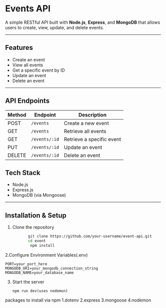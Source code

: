 #  Events API

A simple RESTful API built with **Node.js**, **Express**, and **MongoDB** that allows users to create, view, update, and delete events.

---

##  Features

- Create an event
- View all events
- Get a specific event by ID
- Update an event
- Delete an event

---

##  API Endpoints

| Method | Endpoint         | Description               |
|--------|------------------|---------------------------|
| POST   | `/events`        | Create a new event        |
| GET    | `/events`        | Retrieve all events       |
| GET    | `/events/:id`    | Retrieve a specific event |
| PUT    | `/events/:id`    | Update an event           |
| DELETE | `/events/:id`    | Delete an event           |



##  Tech Stack

- Node.js
- Express.js
- MongoDB (via Mongoose)

---

## Installation & Setup

1. Clone the repository

    ```bash
           git clone https://github.com/your-username/event-api.git
           cd event
            npm install

2.Configure Environment Variables(.env)

    PORT=your_port_here
    MONGODB_URI=your_mongodb_connection_string
    MONGODB_NAME=your_database_name

3. Start the server 

       npm run dev(uses nodemon)


 packages to install via npm 
  1.dotenv
  2.express
  3.mongoose
  4.nodemon



